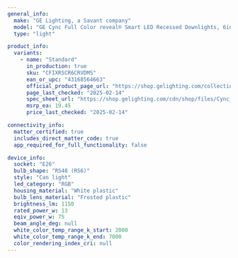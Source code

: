 ```yaml
---
general_info:
  make: "GE Lighting, a Savant company"
  model: "GE Cync Full Color reveal® Smart LED Recessed Downlights, 6in"
  type: "light"

product_info:
  variants:
    - name: "Standard"
      in_production: true
      sku: "CFIXRSCR6CRVDMS"
      ean_or_upc: "43168564663"
      official_product_page_url: "https://shop.gelighting.com/collections/fixtures/products/ge-cync-reveal%C2%AE-smart-led-recessed-downlighta-color-changing-wifi-light-matter-compatible-works-with-alexa-and-google-home-6in-2-pack"
      page_last_checked: "2025-02-14"
      spec_sheet_url: "https://shop.gelighting.com/cdn/shop/files/Cync_Recessed_Downlight_-_Savant-Matter-_Install_Guide.pdf?v=3351258009266568771"
      msrp_ea: 19.45
      price_last_checked: "2025-02-14"

connectivity_info:
  matter_certified: true
  includes_direct_matter_code: true
  app_required_for_full_functionality: false

device_info:
  socket: "E26"
  bulb_shape: "RS48 (RS6)"
  style: "Can light"
  led_category: "RGB"
  housing_material: "White plastic"
  bulb_lens_material: "Frosted plastic"
  brightness_lm: 1150
  rated_power_w: 13
  eqiv_power_w: 75
  beam_angle_deg: null
  white_color_temp_range_k_start: 2000
  white_color_temp_range_k_end: 7000
  color_rendering_index_cri: null
---
```

